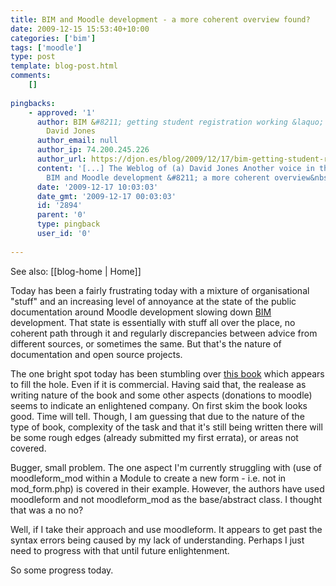 ```yaml
---
title: BIM and Moodle development - a more coherent overview found?
date: 2009-12-15 15:53:40+10:00
categories: ['bim']
tags: ['moodle']
type: post
template: blog-post.html
comments:
    []
    
pingbacks:
    - approved: '1'
      author: BIM &#8211; getting student registration working &laquo; The Weblog of (a)
        David Jones
      author_email: null
      author_ip: 74.200.245.226
      author_url: https://djon.es/blog/2009/12/17/bim-getting-student-registration-working/
      content: '[...] The Weblog of (a) David Jones Another voice in the blogosphere    &laquo;
        BIM and Moodle development &#8211; a more coherent overview&nbsp;found? [...]'
      date: '2009-12-17 10:03:03'
      date_gmt: '2009-12-17 00:03:03'
      id: '2894'
      parent: '0'
      type: pingback
      user_id: '0'
    
---
```


See also: [[blog-home | Home]]

Today has been a fairly frustrating today with a mixture of organisational "stuff" and an increasing level of annoyance at the state of the public documentation around Moodle development slowing down [BIM](/blog2/2009/12/14/getting-back-into-bim-summary-and-way-forward/) development. That state is essentially with stuff all over the place, no coherent path through it and regularly discrepancies between advice from different sources, or sometimes the same. But that's the nature of documentation and open source projects.

The one bright spot today has been stumbling over [this book](http://www.packtpub.com/moodle-1-9-extension-development/book) which appears to fill the hole. Even if it is commercial. Having said that, the realease as writing nature of the book and some other aspects (donations to moodle) seems to indicate an enlightened company. On first skim the book looks good. Time will tell. Though, I am guessing that due to the nature of the type of book, complexity of the task and that it's still being written there will be some rough edges (already submitted my first errata), or areas not covered.

Bugger, small problem. The one aspect I'm currently struggling with (use of moodleform\_mod within a Module to create a new form - i.e. not in mod\_form.php) is covered in their example. However, the authors have used moodleform and not moodleform\_mod as the base/abstract class. I thought that was a no no?

Well, if I take their approach and use moodleform. It appears to get past the syntax errors being caused by my lack of understanding. Perhaps I just need to progress with that until future enlightenment.

So some progress today.